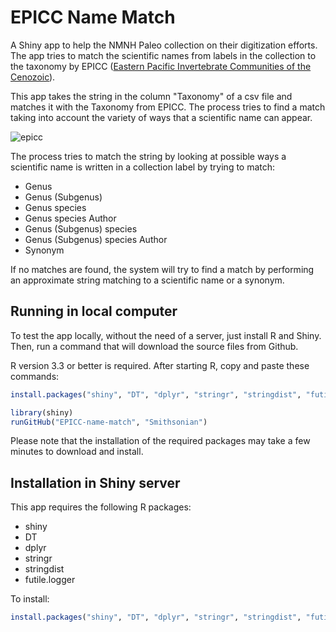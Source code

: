 # EPICC Name Match

A Shiny app to help the NMNH Paleo collection on their digitization efforts. The app tries to match the scientific names from labels in the collection to the taxonomy by EPICC ([Eastern Pacific Invertebrate Communities of the Cenozoic](https://epicc.berkeley.edu/)). 

This app takes the string in the column \"Taxonomy\" of a csv file and matches it with the Taxonomy from EPICC. The process tries to find a match taking into account the variety of ways that a scientific name can appear. 

![epicc](https://user-images.githubusercontent.com/2302171/43724155-4caf6298-9967-11e8-8cf0-ce06fd478b01.png)

The process tries to match the string by looking at possible ways a scientific name is written in a collection label by trying to match:
         
  * Genus
  * Genus (Subgenus)
  * Genus species
  * Genus species Author
  * Genus (Subgenus) species
  * Genus (Subgenus) species Author
  * Synonym

If no matches are found, the system will try to find a match by performing an approximate string matching to a scientific name or a synonym.

## Running in local computer

To test the app locally, without the need of a server, just install R and Shiny. Then, run a command that will download the source files from Github. 

R version 3.3 or better is required. After starting R, copy and paste these commands:

```R
install.packages("shiny", "DT", "dplyr", "stringr", "stringdist", "futile.logger")

library(shiny)
runGitHub("EPICC-name-match", "Smithsonian")
```

Please note that the installation of the required packages may take a few minutes to download and install.

## Installation in Shiny server

This app requires the following R packages:

 * shiny
 * DT
 * dplyr
 * stringr
 * stringdist
 * futile.logger

To install:

```R
install.packages("shiny", "DT", "dplyr", "stringr", "stringdist", "futile.logger")
```
